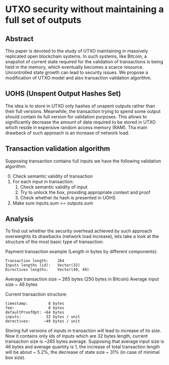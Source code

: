 # UTXO security without maintaining a full set of outputs

## Abstract

This paper is devoted to the study of UTXO maintaining in massively replicated open blockchain systems. 
In such systems, like Bitcoin, a snapshot of current state required for the validation of transactions is being held in 
the memory, which eventually becomes a scarce resource. Uncontrolled state growth can lead to security issues. We propose 
a modification of UTXO model and also transaction validation algorithm.

## UOHS (Unspent Output Hashes Set)

The idea is to store in UTXO only hashes of unspent outputs rather than their full versions. Meanwhile, the transaction 
trying to spend some output should contain its full version for validation purposes. This allows to significantly decrease 
the amount of data required to be stored in UTXO which reside in expensive random access memory (RAM). Tha main drawback 
of such approach is an increase of network load.

## Transaction validation algorithm

Supposing transaction contains full inputs we have the following validation algorithm:

0. Check semantic validity of transaction
1. For each input in transaction:
    1. Check semantic validity of input
    2. Try to unlock the box, providing appropriate context and proof
    3. Check whether its hash is presented in UOHS
4. Make sure inputs.sum >= outputs.sum

## Analysis

To find out whether the security overhead achieved by such approach overweights its drawbacks (network load increase), lets
take a look at the structure of the most basic type of transaction:

Payment transaction example (Length in bytes by different components):

    Transaction length:    264
    Inputs lengths (id):   Vector(32)
    Directives lengths:    Vector(49, 49)

Average transaction size ~ 265 bytes (250 bytes in Bitcoin)
Average input size       ~ 46 bytes

Current transaction structure:

    timestamp:         8 bytes
    fee:               8 bytes
    defaultProofOpt: ~64 bytes
    inputs:           32 bytes / unit
    derectives:      ~49 bytes / unit

Storing full versions of inputs in transaction will lead to increase of its size. Now it contains only ids of inputs which are
32 bytes length, current transaction size is ~265 bytes average. Supposing that average input size is 46 bytes and average quantity
is 1, the increase of total transaction length will be about ~ 5.2%, the decrease of state size ~ 31% (in case of minimal box size).
